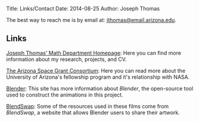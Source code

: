 Title: Links/Contact
Date: 2014-08-25
Author: Joseph Thomas

The best way to reach me is by email at: jthomas@email.arizona.edu.

Links
-----

[Joseph Thomas' Math Department Homepage](http://math.arizona.edu/~jthomas):
Here you can find more information about my research, projects, and
CV.

[The Arizona Space Grant Consortium](http://spacegrant.arizona.edu/):
Here you can read more about the University of Arizona's fellowship
program and it's relationship with NASA.

[Blender](http://www.blender.org): This site has more information
about _Blender_, the open-source tool used to construct the animations
in this project.

[BlendSwap](http://www.blendswap.com): Some of the resources used in
these films come from _BlendSwap_, a website that allows Blender users
to share their artwork.
